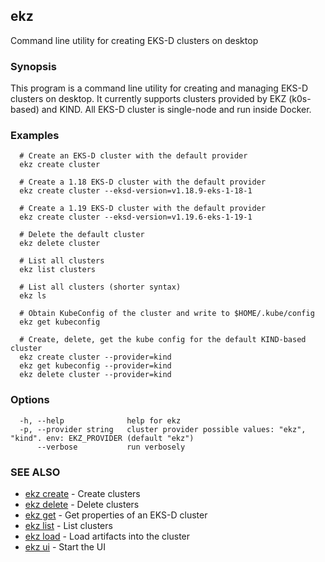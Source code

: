 ## ekz

Command line utility for creating EKS-D clusters on desktop

### Synopsis

This program is a command line utility for creating and managing EKS-D clusters on desktop.
It currently supports clusters provided by EKZ (k0s-based) and KIND.
All EKS-D cluster is single-node and run inside Docker.

### Examples

```
  # Create an EKS-D cluster with the default provider
  ekz create cluster

  # Create a 1.18 EKS-D cluster with the default provider
  ekz create cluster --eksd-version=v1.18.9-eks-1-18-1

  # Create a 1.19 EKS-D cluster with the default provider
  ekz create cluster --eksd-version=v1.19.6-eks-1-19-1

  # Delete the default cluster
  ekz delete cluster

  # List all clusters
  ekz list clusters

  # List all clusters (shorter syntax)
  ekz ls

  # Obtain KubeConfig of the cluster and write to $HOME/.kube/config
  ekz get kubeconfig

  # Create, delete, get the kube config for the default KIND-based cluster
  ekz create cluster --provider=kind
  ekz get kubeconfig --provider=kind
  ekz delete cluster --provider=kind

```

### Options

```
  -h, --help              help for ekz
  -p, --provider string   cluster provider possible values: "ekz", "kind". env: EKZ_PROVIDER (default "ekz")
      --verbose           run verbosely
```

### SEE ALSO

* [ekz create](ekz_create.md)	 - Create clusters
* [ekz delete](ekz_delete.md)	 - Delete clusters
* [ekz get](ekz_get.md)	 - Get properties of an EKS-D cluster
* [ekz list](ekz_list.md)	 - List clusters
* [ekz load](ekz_load.md)	 - Load artifacts into the cluster
* [ekz ui](ekz_ui.md)	 - Start the UI

